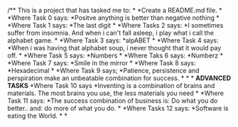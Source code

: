 /** This is a project that has tasked me to:
*
*Create a README.md file.
*
*Where Task 0 says:
*Positve anything is better than negative nothing
* 
*Where Task 1 says:
*The last digit
*
*Where Tasks 2 says:
*I sometimes suffer from insomnia. And when i can't fall asleep, i play what i call the alphabet game.
*
*Where Task 3 says:
*alpABET
* 
*Where Task 4 says:
*When i was having that alphabet soup, i never thought that it would pay off.
*
*Where Task 5 says:
*Numbers
*
*Where Taks 6 says:
*Numberz
*
*Where Task 7 says:
*Smile in the mirror
*
*Where Task 8 says: 
*Hexadecimal
*
*Where Task 9 says;
*Patience, persistence and perspiration make an unbeatable combination for success.
*
*
*
****ADVANCED TASKS****
*Where Task 10 says
*Inventing is a combination of brains and materials. The most brains you use, the less materials you need
*
*Where Task 11 says:
*The success combination of business is: Do what you do better.. and: do more of what you do.
*
*Where Tasks 12 says:
*Software is eating the World.
*
*
